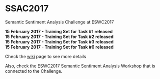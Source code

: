 # SSAC2017
Semantic Sentiment Analysis Challenge at ESWC2017

<b>15 February 2017 - Training Set for Task #1 released</b><br>
<b>15 February 2017 - Training Set for Task #2 released</b><br>
<b>15 February 2017 - Training Set for Task #3 released</b><br>
<b>15 February 2017 - Training Set for Task #6 released</b><br>

Check the <a href='https://github.com/diegoref/SSAC2017/wiki'>wiki</a> page to see more details

Also, check the <a href='http://www.maurodragoni.com/research/opinionmining/events/'>ESWC2017 Semantic Sentiment Analysis Workshop</a> that is connected to the Challenge.
